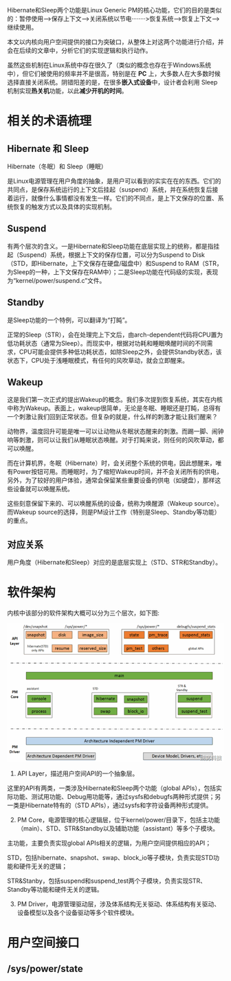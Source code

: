 
Hibernate和Sleep两个功能是Linux Generic PM的核心功能，它们的目的是类似的：暂停使用——>保存上下文——>关闭系统以节电········>恢复系统——>恢复上下文——>继续使用。

本文以内核向用户空间提供的接口为突破口，从整体上对这两个功能进行介绍，并会在后续的文章中，分析它们的实现逻辑和执行动作。

虽然这些机制在Linux系统中存在很久了（类似的概念也存在于Windows系统中），但它们被使用的频率并不是很高，特别是在 **PC** 上，大多数人在大多数时候选择直接关闭系统。阴错阳差的是，在很多**嵌入式设备**中，设计者会利用 Sleep 机制实现**热关机**功能，以此**减少开机的时间**。

# 相关的术语梳理

## Hibernate 和 Sleep

Hibernate（冬眠）和 Sleep（睡眠）

是Linux电源管理在用户角度的抽象，是用户可以看到的实实在在的东西。它们的共同点，是保存系统运行的上下文后挂起（suspend）系统，并在系统恢复后接着运行，就像什么事情都没有发生一样。它们的不同点，是上下文保存的位置、系统恢复的触发方式以及具体的实现机制。

## Suspend

有两个层次的含义。一是Hibernate和Sleep功能在底层实现上的统称，都是指挂起（Suspend）系统，根据上下文的保存位置，可以分为Suspend to Disk（STD，即Hibernate，上下文保存在硬盘/磁盘中）和Suspend to RAM（STR，为Sleep的一种，上下文保存在RAM中）；二是Sleep功能在代码级的实现，表现为“kernel/power/suspend.c”文件。

## Standby

是Sleep功能的一个特例，可以翻译为“打盹”。

正常的Sleep（STR），会在处理完上下文后，由arch-dependent代码将CPU置为低功耗状态（通常为Sleep）。而现实中，根据对功耗和睡眠唤醒时间的不同需求，CPU可能会提供多种低功耗状态，如除Sleep之外，会提供Standby状态，该状态下，CPU处于浅睡眠模式，有任何的风吹草动，就会立即醒来。

## Wakeup

这是我们第一次正式的提出Wakeup的概念。我们多次提到恢复系统，其实在内核中称为Wakeup。表面上，wakeup很简单，无论是冬眠、睡眠还是打盹，总得有一个刺激让我们回到正常状态。但复杂的就是，什么样的刺激才能让我们醒来？

动物界，温度回升可能是唯一可以让动物从冬眠状态醒来的刺激。而踢一脚、闹钟响等刺激，则可以让我们从睡眠状态唤醒。对于打盹来说，则任何的风吹草动，都可以唤醒。

而在计算机界，冬眠（Hibernate）时，会关闭整个系统的供电，因此想醒来，唯有Power按钮可用。而睡眠时，为了缩短Wakeup时间，并不会关闭所有的供电，另外，为了较好的用户体验，通常会保留某些重要设备的供电（如键盘），那样这些设备就可以唤醒系统。

这些刻意保留下来的、可以唤醒系统的设备，统称为唤醒源（Wakeup source）。而Wakeup source的选择，则是PM设计工作（特别是Sleep、Standby等功能）的重点。

## 对应关系

用户角度（Hibernate和Sleep）对应的是底层实现上（STD、STR和Standby）。

# 软件架构

内核中该部分的软件架构大概可以分为三个层次，如下图:

![2024-03-19-14-58-39.png](./images/2024-03-19-14-58-39.png)

1. API Layer，描述用户空间API的一个抽象层。

这里的API有两类，一类涉及Hibernate和Sleep两个功能（global APIs），包括实际功能、测试用功能、Debug用功能等，通过sysfs和debugfs两种形式提供；另一类是Hibernate特有的（STD APIs），通过sysfs和字符设备两种形式提供。

2. PM Core，电源管理的核心逻辑层，位于kernel/power/目录下，包括主功能（main）、STD、STR&Standby以及辅助功能（assistant）等多个子模块。

主功能，主要负责实现global APIs相关的逻辑，为用户空间提供相应的API；

STD，包括hibernate、snapshot、swap、block_io等子模块，负责实现STD功能和硬件无关的逻辑；

STR&Stanby，包括suspend和suspend_test两个子模块，负责实现STR、Standby等功能和硬件无关的逻辑。

3. PM Driver，电源管理驱动层，涉及体系结构无关驱动、体系结构有关驱动、设备模型以及各个设备驱动等多个软件模块。

# 用户空间接口

## /sys/power/state



